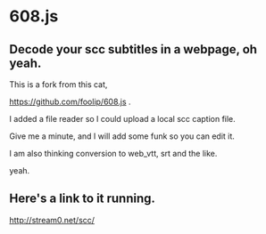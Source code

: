 # 608.js

## Decode your scc subtitles in a webpage, oh yeah.

This is a fork from this cat,

https://github.com/foolip/608.js .


I added a file reader so I could upload a local scc caption file.

Give me a minute, and I will add some funk so you can edit it. 

I am also thinking conversion to web_vtt, srt and the like.

yeah.

## Here's a link to it running.
 http://stream0.net/scc/

